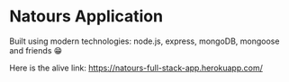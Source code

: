 # Natours Application

Built using modern technologies: node.js, express, mongoDB, mongoose and friends 😁

Here is the alive link: https://natours-full-stack-app.herokuapp.com/
 
 
